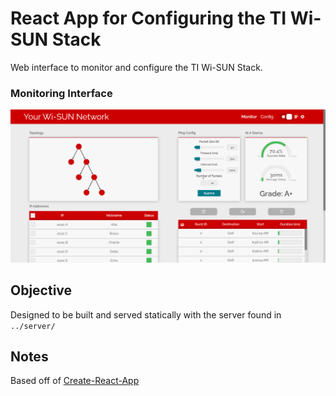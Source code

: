 # React App for Configuring the TI Wi-SUN Stack

Web interface to monitor and configure the TI Wi-SUN Stack.

### Monitoring Interface

![Picture of Monitoring Solution](screenshots/monitoringScreenshot.png)

## Objective

Designed to be built and served statically with
the server found in `../server/`

## Notes

Based off of [Create-React-App](https://create-react-app.dev/)
